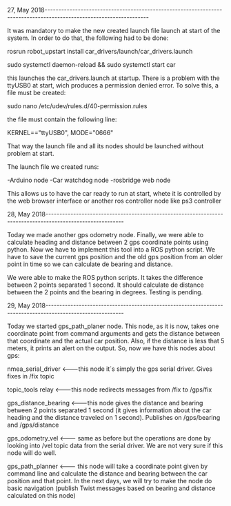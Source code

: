 27, May 2018-------------------------------------------------------------------------------------------------------------------

It was mandatory to make the new created launch file launch at start of the system. In order to do that, the following had to be
done:

rosrun robot_upstart install car_drivers/launch/car_drivers.launch

sudo systemctl daemon-reload && sudo systemctl start car

this launches the car_drivers.launch at startup. There is a problem with the ttyUSB0 at start, wich produces a permission denied
error. To solve this, a file must be created:

sudo nano /etc/udev/rules.d/40-permission.rules

the file must contain the following line:

KERNEL=="ttyUSB0", MODE="0666"

That way the launch file and all its nodes should be launched without problem at start.

The launch file we created runs:

-Arduino node
-Car watchdog node
-rosbridge web node

This allows us to have the car ready to run at start, whete it is controlled by the web browser interface or another
ros controller node like ps3 controller


28, May 2018----------------------------------------------------------------------------------------------------------

Today we made another gps odometry node. Finally, we were able to calculate heading and distance between 2 gps coordinate points
using python.
Now we have to implement this tool into a ROS python script. We have to save the current gps position and the old gps position from
an older point in time so we can calculate de bearing and distance.

We were able to make the ROS python scripts. It takes the difference between 2 points separated 1 second. It should
calculate de distance between the 2 points and the bearing in degrees. Testing is pending.


29, May 2018----------------------------------------------------------------------------------------------------------

Today we started gps_path_planer node. This node, as it is now, takes one coordinate point from command arguments and gets the distance between that coordinate and the actual car position. Also, if the distance is less that 5 meters, it prints
an alert on the output. So, now we have this nodes about gps:

nmea_serial_driver <---this node it´s simply the gps serial driver. Gives fixes in /fix topic

topic_tools relay  <---this node redirects messages from /fix to /gps/fix

gps_distance_bearing  <---this node gives the distance and bearing between 2 points separated 1 second (it gives information about the car heading and the distance traveled on 1 second). Publishes on /gps/bearing and /gps/distance

gps_odometry_vel <--- same as before but the operations are done by looking into /vel topic data from the serial driver.
We are not very sure if this node will do well.

gps_path_planner <--- this node will take a coordinate point given by command line and calculate the distance and bearing between the car position and that point. In the next days, we will try to make the node do basic navigation (publish Twist messages based on bearing and distance calculated on this node)





